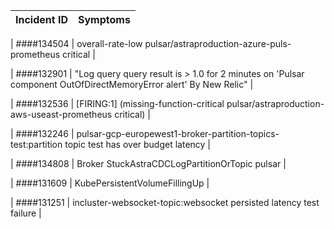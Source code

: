 | Incident ID | Symptoms |
| ----------- | -------- |
  
| ####134504 | overall-rate-low pulsar/astraproduction-azure-puls-prometheus critical |

| ####132901 | "Log query query result is > 1.0 for 2 minutes on 'Pulsar component OutOfDirectMemoryError alert'
                By New Relic" |

| ####132536 | [FIRING:1]  (missing-function-critical pulsar/astraproduction-aws-useast-prometheus critical) |

| ####132246 | pulsar-gcp-europewest1-broker-partition-topics-test:partition topic test has over budget latency |

| ####134808 | Broker StuckAstraCDCLogPartitionOrTopic pulsar |

| ####131609 | KubePersistentVolumeFillingUp |

| ####131251 | incluster-websocket-topic:websocket persisted latency test failure |







